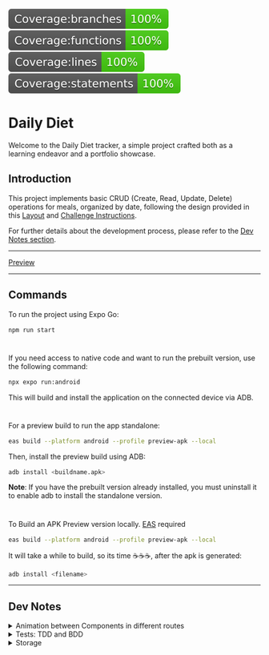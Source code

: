 ![branches](__badges__/badge-branches.svg)
![functions](__badges__/badge-functions.svg)
![lines](__badges__/badge-lines.svg)
![statements](__badges__/badge-statements.svg)

# Daily Diet
Welcome to the Daily Diet tracker, a simple project crafted both as a learning endeavor and a portfolio showcase.

## Introduction

This project implements basic CRUD (Create, Read, Update, Delete) operations for meals, organized by date, following the design provided in this [Layout](<https://www.figma.com/file/DOo34mE1V7owHxfnVDdHOu/Daily-Diet-%E2%80%A2-Desafio-React-Native-(Community)?type=design&node-id=407%3A97&mode=dev>) and [Challenge Instructions](https://efficient-sloth-d85.notion.site/Desafio-02-Daily-Diet-98b7d85ec7e9428aa0f9f3bceed4380f).

For further details about the development process, please refer to the [Dev Notes section](#dev-notes).


---

[Preview](https://github.com/luiz504/02-ig22rn-dailydiet/assets/53402833/07a5807e-6f06-4990-a63a-6cb2d8bb73e4)

---

## Commands

To run the project using Expo Go:

```bash
npm run start
```

#

If you need access to native code and want to run the prebuilt version, use the following command:

```bash
npx expo run:android
```

This will build and install the application on the connected device via ADB.

#

For a preview build to run the app standalone:

```bash
eas build --platform android --profile preview-apk --local
```

Then, install the preview build using ADB:

```bash
adb install <buildname.apk>
```

**Note**: If you have the prebuilt version already installed, you must uninstall it to enable adb to install the standalone version.

#

To Build an APK Preview version locally.
[EAS](https://docs.expo.dev/eas-insights/introduction/#installation) required

```bash
eas build --platform android --profile preview-apk --local
```

It will take a while to build, so its time ☕☕☕, after the apk is generated:

```bash
adb install <filename>
```

---

## Dev Notes

<details>
  <summary>Animation between Components in different routes</summary>

If you view the [Layout](<https://www.figma.com/file/DOo34mE1V7owHxfnVDdHOu/Daily-Diet-%E2%80%A2-Desafio-React-Native-(Community)?type=design&node-id=407%3A97&mode=dev>) in play mode and click on the statistics card on the HomePage, you'll notice an animation where the card smoothly blends with the header of the Statistics screen.

I made several attempts to implement this animation using `react-navigation` alongside `react-native-reanimated`. The [documentation](https://reactnavigation.org/docs/7.x/shared-element-transitions) was referred to during this process. However, due to compatibility gaps between the current version and the expo-supported version, I faced challenges.

Though I managed to achieve a closely resembling behavior using the default animation and the `sharedTransitionTag` prop from the `Animated.View` component in `react-native-reanimated`, after thorough testing, I concluded that this approach was too unstable. The instability resulted in errors that disrupted the app during the animation when navigating back from the Statistics screen to the Home screen. Unfortunately, the error messages weren't sufficiently informative.

It appears that this error has been addressed in the newer version of `react-navigation`. However, as the expo-install currently does not support this version, I decided to revert to native animations like `fade` for a more stable experience.

</details>

<details>
  <summary>Tests: TDD and BDD</summary>

This project is relatively straightforward, encompassing a total of 6 screens—3 of which are more robust, while the other 3 are quite basic. The project includes a set of basic reusable components as well as storage actions/utils designed to manage data.

I aimed to initiate the development of each component/feature with a test-first approach, although there were instances where this methodology didn't align. Particularly, with fundamental components like the Button/Form, I opted for the Composition Pattern. Here, my focus was primarily on the component's behavior, and the test's role was mainly to validate styling correctness. Given the simplicity of these components, the effort invested might not yield significant benefits. However, the true strength of Test-Driven Development (TDD) revealed itself in the creation of actions/utils. This process consistently guided me toward identifying business rules and establishing the desired behavior. It's worth noting that integration with the UI aligned closely with expectations for the majority of cases.

Throughout the testing phase of more complex screens, I encountered an issue where tests were passing, but I received console errors pertaining to the use of the `act` wrapper when initiating state changes. The situation appeared inconsistent, as employing `act` around `fireEvent` didn't resolve the unrelated ESLint argument. Subsequent research revealed that `fireEvent` is already encapsulated within the `act` context. The real challenge arose when asserting asynchronous cases, necessitating the use of `waitFor` in most scenarios. Debugging proved to be intricate due to the lack of informative error pointers.

An additional limitation I identified within [React Native Testing Library](https://callstack.github.io/react-native-testing-library/) pertained to handling refs and focus management. I encountered challenges when attempting to ascertain whether a component possessed focus or when triggering imperative functions via refs—such as blur/focus—within the testing environment.

</details>

<details>
  <summary>Storage</summary>

In this project, AsyncStorage is employed as a key:value store, necessitating data management without the conveniences offered by SQL/ORM queries.

The `Meal` entity is designed with methods to facilitate the creation, updating, and deletion of individual Meals. Additionally, an implementation exists for retrieving Meals, grouped by day, and ordered by date/hour in descending order.

To structure storage entries, I adopted the pattern `@daily-diet:meals-yyyy/MM/dd`, grouping Meals by their shared `yyyy/MM/dd` date. However, Meals are stored within an array in this storage entry, there is no limitation for how many Meals can be included in the array, it could be a problem with large-scale queries.

For the management of `Meal` collections, I implemented an additional storage entry using the key pattern `@daily-diet:days`. This entry accommodates an array of `yyyy/MM/dd` strings, which are sorted in order. The array receives updates from meal-related actions, encompassing creation, deletion, and updates of Meals.

<sub>As the project progressed, the consideration of using Unix timestamps came to the fore. This alternative could offer greater efficiency by reducing the frequency of date parsing.</sub>

The current approach to processing `Statistics` is somewhat inefficient, as it involves post-processing that requires traversing through all Meals Collections without storing the results anywhere. If I were to reconstruct this aspect, I would consider establishing a new Storage entry dedicated to housing the statistics object. This new entry would be updated in conjunction with the various `Meal` actions, resulting in a more efficient and streamlined process.

</details>
